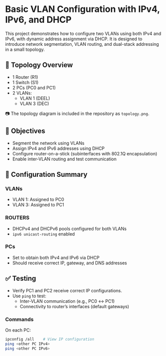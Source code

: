 # Basic VLAN Configuration with IPv4, IPv6, and DHCP

This project demonstrates how to configure two VLANs using both IPv4 and IPv6, with dynamic address assignment via DHCP. It is designed to introduce network segmentation, VLAN routing, and dual-stack addressing in a small topology.

## 🧱 Topology Overview

- 1 Router (R1)
- 1 Switch (S1)
- 2 PCs (PC0 and PC1)
- 2 VLANs:
  - VLAN 1 (DEEL)
  - VLAN 3 (DEC)

📷 The topology diagram is included in the repository as `topology.png`.


## 📘 Objectives

- Segment the network using VLANs
- Assign IPv4 and IPv6 addresses using DHCP
- Configure router-on-a-stick (subinterfaces with 802.1Q encapsulation)
- Enable inter-VLAN routing and test communication

## 🔧 Configuration Summary

### VLANs
- VLAN 1: Assigned to PC0
- VLAN 3: Assigned to PC1

### ROUTERS  
- DHCPv4 and DHCPv6 pools configured for both VLANs
- `ipv6 unicast-routing` enabled

### PCs
- Set to obtain both IPv4 and IPv6 via DHCP
- Should receive correct IP, gateway, and DNS addresses

## ✅ Testing

- Verify PC1 and PC2 receive correct IP configurations.
- Use `ping` to test:
  - Inter-VLAN communication (e.g., PC0 ↔ PC1)
  - Connectivity to router’s interfaces (default gateways)

### Commands

On each PC:
```bash
ipconfig /all    # View IP configuration
ping <other PC IPv4>
ping <other PC IPv6>

